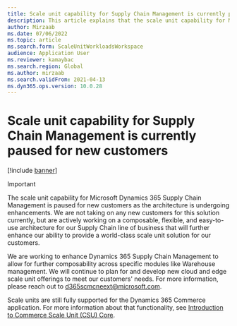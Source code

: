 ```yaml
---
title: Scale unit capability for Supply Chain Management is currently paused for new customers
description: This article explains that the scale unit capability for Microsoft Dynamics 365 Supply Chain Management is paused for new customers as the architecture is undergoing enhancements
author: Mirzaab
ms.date: 07/06/2022
ms.topic: article
ms.search.form: ScaleUnitWorkloadsWorkspace
audience: Application User
ms.reviewer: kamaybac
ms.search.region: Global
ms.author: mirzaab
ms.search.validFrom: 2021-04-13
ms.dyn365.ops.version: 10.0.28
---
```


# Scale unit capability for Supply Chain Management is currently paused for new customers

[!include [banner](../includes/banner.md)]

> [!IMPORTANT]
> The scale unit capability for Microsoft Dynamics 365 Supply Chain Management is paused for new customers as the architecture is undergoing enhancements. We are not taking on any new customers for this solution currently, but are actively working on a composable, flexible, and easy-to-use architecture for our Supply Chain line of business that will further enhance our ability to provide a world-class scale unit solution for our customers.
>
> We are working to enhance Dynamics 365 Supply Chain Management to allow for further composability across specific modules like Warehouse management. We will continue to plan for and develop new cloud and edge scale unit offerings to meet our customers' needs. For more information, please reach out to [d365scmcneext@microsoft.com](mailto:d365scmcneext@microsoft.com).
>
> Scale units are still fully supported for the Dynamics 365 Commerce application. For more information about that functionality, see [Introduction to Commerce Scale Unit (CSU) Core](../../commerce/dev-itpro/CSU-core.md).

